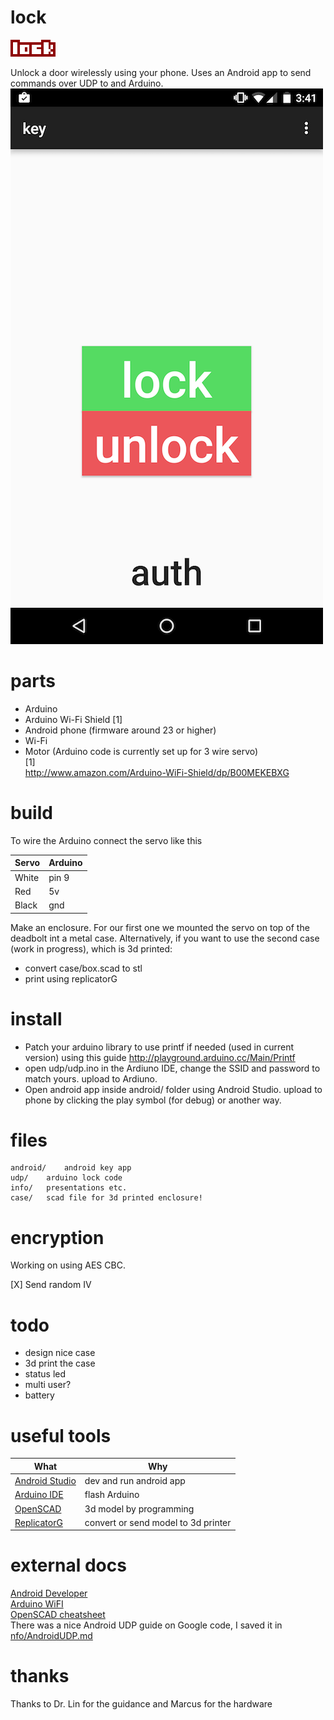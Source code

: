 lock
====

![lock logo](img/logo.png)

Unlock a door wirelessly using your phone.
Uses an Android app to send commands over UDP to and Arduino.
![android key app screenshot](img/screenshot.png)

# parts
* Arduino
* Arduino Wi-Fi Shield [1]
* Android phone (firmware around 23 or higher)
* Wi-Fi
* Motor (Arduino code is currently set up for 3 wire servo)  
[1]  
http://www.amazon.com/Arduino-WiFi-Shield/dp/B00MEKEBXG

# build
To wire the Arduino connect the servo like this

| Servo	| Arduino |
| -----	| ------- |
| White | pin 9	  |
| Red	| 5v	  |
| Black	| gnd	  |

Make an enclosure.
For our first one we mounted the servo on top of the deadbolt int a metal case. 
Alternatively, if you want to use the second case (work in progress), which is 3d printed:
* convert case/box.scad to stl
* print using replicatorG

# install
* Patch your arduino library to use printf if needed (used in current version) using this guide http://playground.arduino.cc/Main/Printf
* open udp/udp.ino in the Ardiuno IDE, change the SSID and password to match yours. upload to Ardiuno.
* Open android app inside android/ folder using Android Studio. upload to phone by clicking the play symbol (for debug) or another way.

# files 
```
android/	android key app
udp/	arduino lock code
info/	presentations etc.
case/	scad file for 3d printed enclosure!
```

# encryption
Working on using AES CBC.

[X] Send random IV

# todo
* design nice case
* 3d print the case
* status led
* multi user?
* battery

# useful tools
| What	| Why	|
| ----- | ----- |
| [Android Studio](http://developer.android.com/sdk/index.html) | dev and run android app |
| [Arduino IDE](https://www.arduino.cc/en/Main/Software) | flash Arduino |
| [OpenSCAD](http://www.openscad.org) | 3d model by programming |
| [ReplicatorG](http://replicat.org/download) | convert or send model to 3d printer |

# external docs
[Android Developer](http://developer.android.com/index.html)  
[Arduino WiFI](https://www.arduino.cc/en/Reference/WiFi)  
[OpenSCAD cheatsheet](http://www.openscad.org/cheatsheet/index.html)  
There was a nice Android UDP guide on Google code, I saved it in   
[nfo/AndroidUDP.md](info/AndroidUDP.md)
 
# thanks
Thanks to Dr. Lin for the guidance and Marcus for the hardware

